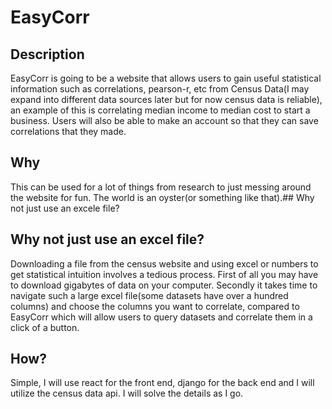 # EasyCorr
## Description
EasyCorr is going to be a website that allows users to gain useful statistical information such as correlations, pearson-r, etc from Census Data(I may expand into different data sources later but for now census data is reliable), an example of this is correlating median income to median cost to start a business. Users will also be able to make an account so that they can save correlations that they made.
## Why
This can be used for a lot of things from research to just messing around the website for fun. The world is an oyster(or something like that).## Why not just use an excele file?
## Why not just use an excel file?
Downloading a file from the census website and using excel or numbers to get statistical intuition involves a tedious process. First of all you may have to download gigabytes of data on your computer. Secondly it takes time to navigate such a large excel file(some datasets have over a hundred columns) and choose the columns you want to correlate, compared to EasyCorr which will allow users to query datasets and correlate them in a click of a button.
## How?
Simple, I will use react for the front end, django for the back end and I will utilize the census data api. I will solve the details as I go.
